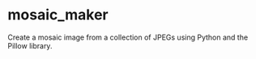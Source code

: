 # mosaic_maker
Create a mosaic image from a collection of JPEGs using Python and the Pillow library.
